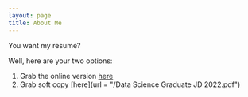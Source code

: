 ```yaml
---
layout: page
title: About Me
---
```


You want my resume?

Well, here are your two options:

1. Grab the online version [here]((https://www.google.com/))
2. Grab soft copy [here](url = "/Data Science Graduate JD 2022.pdf")
